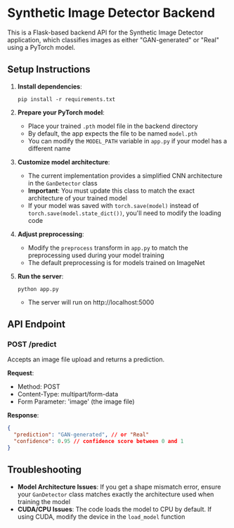 # Synthetic Image Detector Backend

This is a Flask-based backend API for the Synthetic Image Detector application, which classifies images as either "GAN-generated" or "Real" using a PyTorch model.

## Setup Instructions

1. **Install dependencies**:

   ```
   pip install -r requirements.txt
   ```

2. **Prepare your PyTorch model**:

   - Place your trained `.pth` model file in the backend directory
   - By default, the app expects the file to be named `model.pth`
   - You can modify the `MODEL_PATH` variable in `app.py` if your model has a different name

3. **Customize model architecture**:

   - The current implementation provides a simplified CNN architecture in the `GanDetector` class
   - **Important**: You must update this class to match the exact architecture of your trained model
   - If your model was saved with `torch.save(model)` instead of `torch.save(model.state_dict())`, you'll need to modify the loading code

4. **Adjust preprocessing**:

   - Modify the `preprocess` transform in `app.py` to match the preprocessing used during your model training
   - The default preprocessing is for models trained on ImageNet

5. **Run the server**:
   ```
   python app.py
   ```
   - The server will run on http://localhost:5000

## API Endpoint

### POST /predict

Accepts an image file upload and returns a prediction.

**Request**:

- Method: POST
- Content-Type: multipart/form-data
- Form Parameter: 'image' (the image file)

**Response**:

```json
{
  "prediction": "GAN-generated", // or "Real"
  "confidence": 0.95 // confidence score between 0 and 1
}
```

## Troubleshooting

- **Model Architecture Issues**: If you get a shape mismatch error, ensure your `GanDetector` class matches exactly the architecture used when training the model
- **CUDA/CPU Issues**: The code loads the model to CPU by default. If using CUDA, modify the device in the `load_model` function
